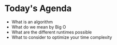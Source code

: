 # Today's Agenda

- What is an algorithm
- What do we mean by Big O
- What are the different runtimes possible
- What to consider to optimize your time complexity
